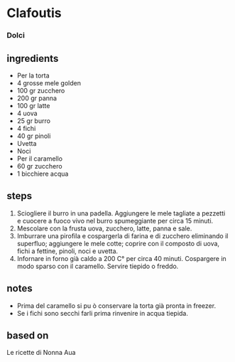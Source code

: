 



# Clafoutis
  
### Dolci
## ingredients
  
* Per la torta  
* 4 grosse mele golden  
* 100 gr zucchero  
* 200 gr panna  
* 100 gr latte  
* 4 uova  
* 25 gr burro  
* 4 fichi  
* 40 gr pinoli  
* Uvetta  
* Noci  
* Per il caramello  
* 60 gr zucchero  
* 1 bicchiere acqua
## steps
  
1. Sciogliere il burro in una padella. Aggiungere le mele tagliate a pezzetti e cuocere a fuoco vivo nel burro spumeggiante per circa 15 minuti.   
1. Mescolare con la frusta uova, zucchero, latte, panna e sale.   
1. Imburrare una pirofila e cospargerla di farina e di zucchero eliminando il superfluo; aggiungere le mele cotte; coprire con il composto di uova, fichi a fettine, pinoli, noci e uvetta.  
1. Infornare in forno già caldo a 200 C° per circa 40 minuti. Cospargere in modo sparso con il caramello. Servire tiepido o freddo.
## notes
  
* Prima del caramello si pu ò conservare la torta già pronta in freezer.  
* Se i fichi sono secchi farli prima rinvenire in acqua tiepida.
## based on
  
Le ricette di Nonna Aua